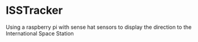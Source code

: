 # ISSTracker
Using a raspberry pi with sense hat sensors to display the direction to the International Space Station
